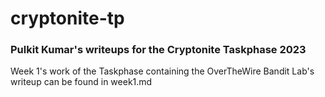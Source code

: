 # cryptonite-tp
### Pulkit Kumar's writeups for the Cryptonite Taskphase 2023
Week 1's work of the Taskphase containing the OverTheWire Bandit Lab's writeup can be found in week1.md

